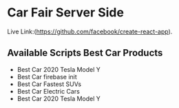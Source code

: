 # Car Fair Server Side

Live Link:(https://github.com/facebook/create-react-app).

## Available Scripts Best Car Products

- Best Car 2020 Tesla Model Y
- Best Car firebase init
- Best Car Fastest SUVs
- Best Car Electric Cars
- Best Car 2020 Tesla Model Y

